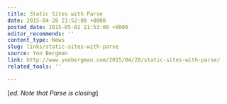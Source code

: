 ```yaml
---
title: Static Sites with Parse
date: 2015-04-28 21:52:00 +0000
posted_date: 2015-05-02 21:53:00 +0000
editor_recommends: ''
content_type: News
slug: links/static-sites-with-parse
source: Yon Bergman
link: http://www.yonbergman.com/2015/04/28/static-sites-with-parse/
related_tools: ''

---
```

[_ed. Note that Parse is closing_]



